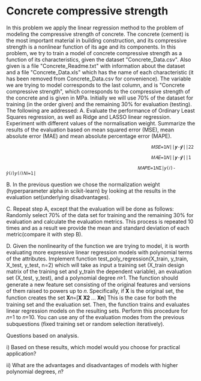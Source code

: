# Concrete compressive strength

In this problem we apply the linear regression method to the problem of modeling the compressive strength of concrete. The concrete (cement) is the
most important material in building construction, and its compressive strength is a nonlinear function of its age and its components. In this problem, we try to train a model of concrete compressive strength as a function of its characteristics, given the dataset "Concrete_Data.csv". Also given is a file "Concrete_Readme.txt" with information about the dataset and a file "Concrete_Data.xls" which has the name of each characteristic (it has been removed from Concrete_Data.csv for convenience).
The variable we are trying to model corresponds to the last column, and is "Concrete compressive strength", which corresponds to the compressive strength of the concrete and is given in MPa. Initially we will use 70% of the dataset for training (in the order given) and the remaining 30% for evaluation (testing).
The following are addressed:
Α. Evaluate the performance of Ordinary Least Squares regression, as well as Ridge and LASSO linear regression. Experiment with different values of the normalisation weight. Summarize the results of the evaluation based on mean squared error (MSE), mean absolute error (MAE) and mean absolute percentage error (MAPE).

                                                          𝑀𝑆𝐸=1𝑁||𝒚-𝒚̂||22

                                                          𝑀𝐴𝐸=1𝑁||𝒚-𝒚̂||1

                                                     𝑀𝐴𝑃𝐸=1𝑁Σ|𝑦(𝑖)-𝑦̂(𝑖)𝑦(𝑖)𝑁𝑖=1|
                                   
B. In the previous question we chose the normalization weight (hyperparameter alpha in scikit-learn) by looking at the results in the evaluation set(underlying disadvantages).

C. Repeat step A, except that the evaluation will be done as follows: Randomly select 70% of the data set for training and the remaining 30% for evaluation and calculate the evaluation metrics. This process is repeated 10 times and as a result we provide the mean and standard deviation of each metric(compare it with step B). 

D. Given the nonlinearity of the function we are trying to model, it is worth evaluating more expressive linear regression models with polynomial terms of the attributes. Implement function test_poly_regression(X_train, y_train, X_test, y_test, n=2) which will take as input a training set (X_train design matrix of the training set and y_train the dependent variable), an evaluation set (X_test, y_test), and a polynomial degree 𝑛≥1. The function should generate a new feature set consisting of the original features and versions of them raised to powers up to 𝑛. Specifically, if 𝐗 is the original set, the function creates the set 𝚾𝑛=[𝐗 𝐗𝟐 ... 𝐗𝐧]
This is the case for both the training set and the evaluation set. Then, the function trains and evaluates linear regression models on the resulting sets. Perform this procedure for 𝑛=1 to 𝑛=10. You can use any of the evaluation modes from the previous subquestions (fixed training set or random selection iteratively).

Questions based on analysis. 

i) Based on these results, which model would you choose for practical application? 

ii) What are the advantages and disadvantages of models with higher polynomial degrees, 𝑛?
